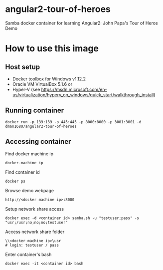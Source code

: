# angular2-tour-of-heroes

Samba docker container for learning Angular2: John Papa's Tour of Heros Demo

# How to use this image
## Host setup
- Docker toolbox for Windows v1.12.2
- Oracle VM VirtualBox 5.1.6 
or 
- Hyper-V (see https://msdn.microsoft.com/en-us/virtualization/hyperv_on_windows/quick_start/walkthrough_install)

## Running container

    docker run -p 139:139 -p 445:445 -p 8000:8000 -p 3001:3001 -d dman1680/angular2-tour-of-heroes
        
## Accessing container

Find docker machine ip

    docker-machine ip

Find container id

    docker ps

Browse demo webpage
    
    http://<docker machine ip>:8000

Setup network share access

    docker exec -d <container id> samba.sh -u "testuser;pass" -s "usr;/usr;no;no;no;testuser"

Access network share folder
    
    \\<docker machine ip>\usr
    # login: testuser / pass

Enter container's bash
    
    docker exec -it <container id> bash
